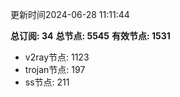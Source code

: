 更新时间2024-06-28 11:11:44

**总订阅: 34**
**总节点: 5545**
**有效节点: 1531**
- v2ray节点: 1123
- trojan节点: 197
- ss节点: 211
